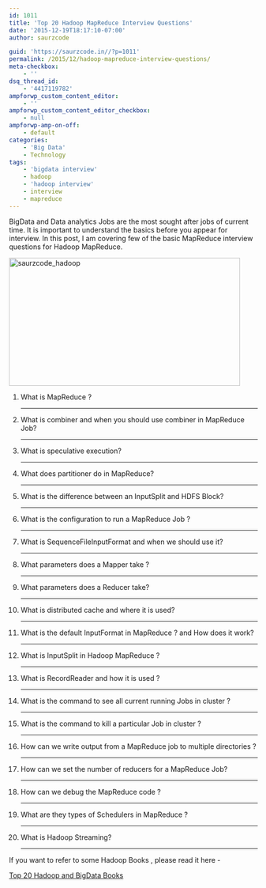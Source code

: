 ```yaml
---
id: 1011
title: 'Top 20 Hadoop MapReduce Interview Questions'
date: '2015-12-19T18:17:10-07:00'
author: saurzcode

guid: 'https://saurzcode.in//?p=1011'
permalink: /2015/12/hadoop-mapreduce-interview-questions/
meta-checkbox:
    - ''
dsq_thread_id:
    - '4417119782'
ampforwp_custom_content_editor:
    - ''
ampforwp_custom_content_editor_checkbox:
    - null
ampforwp-amp-on-off:
    - default
categories:
    - 'Big Data'
    - Technology
tags:
    - 'bigdata interview'
    - hadoop
    - 'hadoop interview'
    - interview
    - mapreduce
---
```


BigData and Data analytics Jobs are the most sought after jobs of current time. It is important to understand the basics before you appear for interview. In this post, I am covering few of the basic MapReduce interview questions for Hadoop MapReduce.

<a href="{{ site.baseurl }}/assets/uploads/2014/06/hadoop.jpg"><img class=" wp-image-571 aligncenter" src="{{ site.baseurl }}/assets/uploads/2014/06/hadoop-300x166.jpg" alt="saurzcode_hadoop" width="468" height="259" /></a><!--more-->
<ol>
 	<li>What is MapReduce ?

<hr />

</li>
 	<li>What is combiner and when you should use combiner in MapReduce Job?

<hr />

</li>
 	<li>What is speculative execution?

<hr />

</li>
 	<li>What does partitioner do in MapReduce?

<hr />

</li>
 	<li>What is  the difference between  an InputSplit and HDFS Block?

<hr />

</li>
 	<li>What is the configuration to run a MapReduce Job ?

<hr />

</li>
 	<li>What is SequenceFileInputFormat and when we should use it?

<hr />

</li>
 	<li>What parameters does a Mapper take ?

<hr />

</li>
 	<li>What parameters does a Reducer take?

<hr />

</li>
 	<li>What is distributed cache and where it is used?

<hr />

</li>
 	<li>What is the default InputFormat in MapReduce ? and How does it work?

<hr />

</li>
 	<li>What is InputSplit in Hadoop MapReduce ?

<hr />

</li>
 	<li>What is RecordReader and how it is used ?

<hr />

</li>
 	<li>What is the command to see all current running Jobs in cluster ?

<hr />

</li>
 	<li>What is the command to kill a particular Job in cluster ?

<hr />

</li>
 	<li>How can we write output from a MapReduce job to multiple directories ?

<hr />

</li>
 	<li>How can we set the number of reducers for a MapReduce Job?

<hr />

</li>
 	<li>How can we debug the MapReduce code ?

<hr />

</li>
 	<li>What are they types of Schedulers in MapReduce ?

<hr />

</li>
 	<li>What is Hadoop Streaming?

<hr />

</li>
</ol>
If you want to refer to some Hadoop Books , please read it here -

<a href="https://saurzcode.in//2014/06/top-20-hadoop-bigdatabooks/" target="_blank" rel="noopener">Top 20 Hadoop and BigData Books</a>